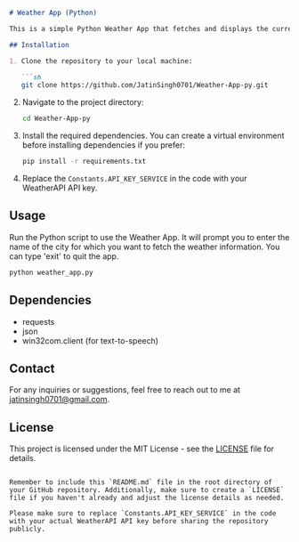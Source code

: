 

```markdown
# Weather App (Python)

This is a simple Python Weather App that fetches and displays the current weather information for a given city using the WeatherAPI. The app also has a text-to-speech functionality to announce the weather details.

## Installation

1. Clone the repository to your local machine:

   ```sh
   git clone https://github.com/JatinSingh0701/Weather-App-py.git
   ```

2. Navigate to the project directory:

   ```sh
   cd Weather-App-py
   ```

3. Install the required dependencies. You can create a virtual environment before installing dependencies if you prefer:

   ```sh
   pip install -r requirements.txt
   ```

4. Replace the `Constants.API_KEY_SERVICE` in the code with your WeatherAPI API key.

## Usage

Run the Python script to use the Weather App. It will prompt you to enter the name of the city for which you want to fetch the weather information. You can type 'exit' to quit the app.

```sh
python weather_app.py
```

## Dependencies

- requests
- json
- win32com.client (for text-to-speech)

## Contact

For any inquiries or suggestions, feel free to reach out to me at jatinsingh0701@gmail.com.

## License

This project is licensed under the MIT License - see the [LICENSE](LICENSE) file for details.
```

Remember to include this `README.md` file in the root directory of your GitHub repository. Additionally, make sure to create a `LICENSE` file if you haven't already and adjust the license details as needed.

Please make sure to replace `Constants.API_KEY_SERVICE` in the code with your actual WeatherAPI API key before sharing the repository publicly.
